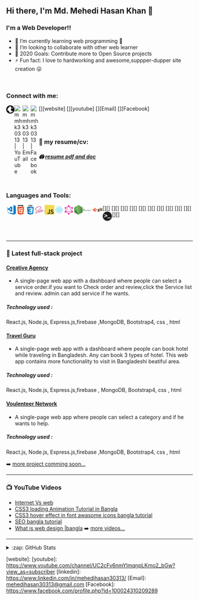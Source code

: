 ## Hi there, I'm Md. Mehedi Hasan Khan 👋


### I'm a Web Developer!!


- 🌱 I’m currently learning web programming 🤣
- 👯 I’m looking to collaborate with other web learner
- 🥅 2020 Goals: Contribute more to Open Source projects
- ⚡ Fun fact: I love to hardworking and awesome,suppper-dupper site creation 😜

<br />

### Connect with me:

[<img align="left" alt="mehedihasan30313@gmail.com" width="22px" src="https://raw.githubusercontent.com/iconic/open-iconic/master/svg/globe.svg" />][website]
[<img align="left" alt="mmhk30313 | YouTube" width="22px" src="https://cdn.jsdelivr.net/npm/simple-icons@v3/icons/youtube.svg" />][youtube]
[<img align="left" alt="mmhk30313 | Email" width="22px" src="https://cdn.jsdelivr.net/npm/simple-icons@v3/icons/gmail.svg" />][Email]
[<img align="left" alt="mmhk30313 | Facebook" width="22px" src="https://cdn.jsdelivr.net/npm/simple-icons@v3/icons/facebook.svg" />][Facebook]

<br />
<br />

### 📑 my resume/cv:

##### 🖨 [resume pdf and doc](https://drive.google.com/file/d/1GJYJ-64oSB_UeeBlGqh1cqtJ2b-9EgTn/view)

<br />
<br />

### Languages and Tools:

[<img align="left" alt="Visual Studio Code" width="26px" src="https://raw.githubusercontent.com/github/explore/80688e429a7d4ef2fca1e82350fe8e3517d3494d/topics/visual-studio-code/visual-studio-code.png" />][]
[<img align="left" alt="HTML5" width="26px" src="https://raw.githubusercontent.com/github/explore/80688e429a7d4ef2fca1e82350fe8e3517d3494d/topics/html/html.png" />][]
[<img align="left" alt="CSS3" width="26px" src="https://raw.githubusercontent.com/github/explore/80688e429a7d4ef2fca1e82350fe8e3517d3494d/topics/css/css.png" />][]
[<img align="left" alt="Sass" width="26px" src="https://raw.githubusercontent.com/github/explore/80688e429a7d4ef2fca1e82350fe8e3517d3494d/topics/sass/sass.png" />][]
[<img align="left" alt="JavaScript" width="26px" src="https://raw.githubusercontent.com/github/explore/80688e429a7d4ef2fca1e82350fe8e3517d3494d/topics/javascript/javascript.png" />][]
[<img align="left" alt="React" width="26px" src="https://raw.githubusercontent.com/github/explore/80688e429a7d4ef2fca1e82350fe8e3517d3494d/topics/react/react.png" />][]
[<img align="left" alt="GraphQL" width="26px" src="https://raw.githubusercontent.com/github/explore/80688e429a7d4ef2fca1e82350fe8e3517d3494d/topics/graphql/graphql.png" />][]
[<img align="left" alt="Node.js" width="26px" src="https://raw.githubusercontent.com/github/explore/80688e429a7d4ef2fca1e82350fe8e3517d3494d/topics/nodejs/nodejs.png" />][]
[<img align="left" alt="MongoDB" width="26px" src="https://raw.githubusercontent.com/github/explore/80688e429a7d4ef2fca1e82350fe8e3517d3494d/topics/mongodb/mongodb.png" />][]
[<img align="left" alt="Git" width="26px" src="https://raw.githubusercontent.com/github/explore/80688e429a7d4ef2fca1e82350fe8e3517d3494d/topics/git/git.png" />][]
[<img align="left" alt="Terminal" width="26px" src="https://raw.githubusercontent.com/github/explore/80688e429a7d4ef2fca1e82350fe8e3517d3494d/topics/terminal/terminal.png" />][]

<br />
<br />

---


<!-- YOUTUBE:START -->
### 📕 Latest full-stack project

<!-- BLOG-POST-LIST:START -->
#### [Creative Agency](https://creative-agency-30313.web.app/)
- A single-page web app with a dashboard where people can select a service order.if you want to Check order and review,click the Service list and review. admin can add service if he wants.

#####  Technology used :
React.js, Node.js, Express.js,firebase ,MongoDB, Bootstrap4, css , html

#### [Travel Guru](https://login-form-30313.web.app/)
- A single-page web app with a dashboard where people can book hotel while traveling in Bangladesh. Any can book 3 types of hotel. This web app contains more functionality to visit in Bangladeshi beatiful area.

##### Technology used : 
React.js, Node.js, Express.js,firebase , MongoDB, Bootstrap4, css , html

#### [Voulenteer Network](https://real-volunteer-network.web.app/)
- A single-page web app where people can select a category and if he wants to help.

##### Technology used :
React.js, Node.js, Express.js,firebase ,MongoDB, Bootstrap4, css , html

➡️ [more project comming soon...]()


<!-- BLOG-POST-LIST:END -->

---
### 📺 YouTube Videos

- [Internet Vs web ](https://youtu.be/iHa7xD8z6iE?list=PLuD_QmoSQDwRQDd3QtYYarquoQTyBngyY)
- [CSS3 loading Animation Tutorial in Bangla](https://youtu.be/KP1Q718MXPw?list=PLuD_QmoSQDwSx6eawsKhhDvkU1ribfAHa)
- [CSS3 hover effect in font awasome icons bangla tutorial](https://youtu.be/HiID64hVaxA?list=PLuD_QmoSQDwSx6eawsKhhDvkU1ribfAHa)
- [SEO bangla tutorial](https://youtu.be/SA1IVQSS0WQ?list=PLuD_QmoSQDwRQDd3QtYYarquoQTyBngyY)
- [What is web design |bangla](https://youtu.be/uhsPtV5S7JA?list=PLuD_QmoSQDwRQDd3QtYYarquoQTyBngyY)
➡️ [more videos...](https://youtube.com/codestackr)

---


<details>
  <summary>:zap: GitHub Stats</summary>

  <img align="left" alt="MMHK's GitHub Stats" src="https://github-readme-stats.vercel.app/api?username=mmhk30313&show_icons=true&hide_border=true" />

</details>

[website]: 
[youtube]: https://www.youtube.com/channel/UC2cFv6nmYlmqnpLKmo2_bGw?view_as=subscriber
[linkedin]: https://www.linkedin.com/in/mehedihasan30313/
[Email]: mehedihasan30313@gmail.com
[Facebook]: https://www.facebook.com/profile.php?id=100024310209289

